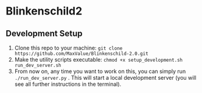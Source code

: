 # Blinkenschild2

## Development Setup
1. Clone this repo to your machine: `git clone https://github.com/MaxValue/Blinkenschild-2.0.git`
2. Make the utility scripts executable: `chmod +x setup_development.sh run_dev_server.sh`
3. From now on, any time you want to work on this, you can simply run `./run_dev_server.py` . This will start a local development server (you will see all further instructions in the terminal).
